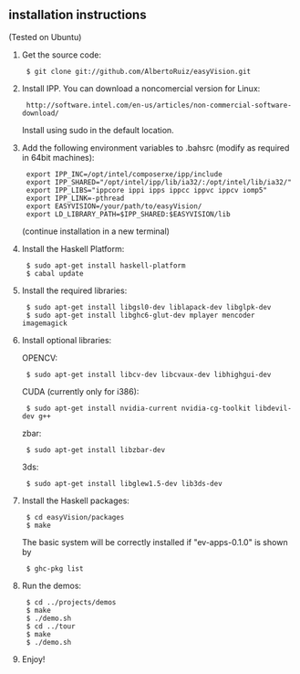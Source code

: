 installation instructions
-------------------------

(Tested on Ubuntu)

1. Get the source code:

        $ git clone git://github.com/AlbertoRuiz/easyVision.git

2. Install IPP. You can download a noncomercial version for Linux:

        http://software.intel.com/en-us/articles/non-commercial-software-download/

    Install using sudo in the default location.

3. Add the following environment variables to .bahsrc (modify as required in 64bit machines):

        export IPP_INC=/opt/intel/composerxe/ipp/include
        export IPP_SHARED="/opt/intel/ipp/lib/ia32/:/opt/intel/lib/ia32/"
        export IPP_LIBS="ippcore ippi ipps ippcc ippvc ippcv iomp5"
        export IPP_LINK=-pthread
        export EASYVISION=/your/path/to/easyVision/
        export LD_LIBRARY_PATH=$IPP_SHARED:$EASYVISION/lib

    (continue installation in a new terminal)

4. Install the Haskell Platform:

        $ sudo apt-get install haskell-platform
        $ cabal update

5. Install the required libraries:

        $ sudo apt-get install libgsl0-dev liblapack-dev libglpk-dev
        $ sudo apt-get install libghc6-glut-dev mplayer mencoder imagemagick

6. Install optional libraries:

    OPENCV:

        $ sudo apt-get install libcv-dev libcvaux-dev libhighgui-dev

    CUDA (currently only for i386):

        $ sudo apt-get install nvidia-current nvidia-cg-toolkit libdevil-dev g++

    zbar:
        
        $ sudo apt-get install libzbar-dev

    3ds:

        $ sudo apt-get install libglew1.5-dev lib3ds-dev


7. Install the Haskell packages:

        $ cd easyVision/packages
        $ make

    The basic system will be correctly installed if "ev-apps-0.1.0" is shown by 

        $ ghc-pkg list

8. Run the demos:

        $ cd ../projects/demos
        $ make
        $ ./demo.sh
        $ cd ../tour
        $ make
        $ ./demo.sh

9. Enjoy!

